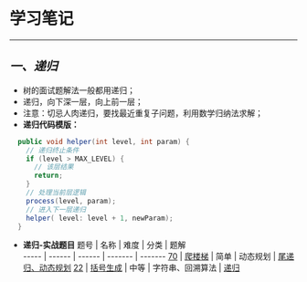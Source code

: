 # 学习笔记

---------------------

## ***一、递归***
* 树的面试题解法一般都用递归；
* 递归，向下深一层，向上前一层；
* 注意：切忌人肉递归，要找最近重复子问题，利用数学归纳法求解；
* **递归代码模版：**
```java
  public void helper(int level, int param) { 
    // 递归终止条件
    if (level > MAX_LEVEL) { 
      // 该层结果 
      return; 
    }
    // 处理当前层逻辑 
    process(level, param); 
    // 进入下一层递归
    helper( level: level + 1, newParam); 
  }
```
* **递归-实战题目**
 题号   |   名称  |  难度  |   分类  |   题解    
 ----- | ------ | ------ | ------- | ------- 
 [70](https://leetcode-cn.com/problems/climbing-stairs/ "爬楼梯") | [爬楼梯](https://leetcode-cn.com/problems/climbing-stairs/ "爬楼梯") | 简单 | 动态规划 | [尾递归、动态规划](https://ocykj2i631.feishu.cn/docs/doccnBX1W9TnHKx1RXREM0gdtrd# "爬楼梯") 
 [22](https://leetcode-cn.com/problems/generate-parentheses/ "括号生成") | [括号生成](https://leetcode-cn.com/problems/generate-parentheses/ "括号生成") | 中等 | 字符串、回溯算法 | [递归](https://ocykj2i631.feishu.cn/docs/doccnvxk0zmIoMiIha2cNXiCmHd# "括号生成") 
